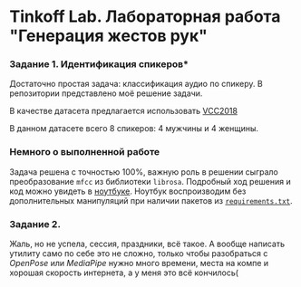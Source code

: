 # Tinkoff Lab. Лабораторная работа "Генерация жестов рук"

### Задание 1. Идентификация спикеров*

Достаточно простая задача: классификация аудио по спикеру. В репозитории представлено моё решение задачи.

В качестве датасета предлагается использовать [VCC2018](https://datashare.is.ed.ac.uk/handle/10283/3061?show=full)

В данном датасете всего 8 спикеров: 4 мужчины и 4 женщины.

### Немного о выполненной работе

Задача решена с точностью 100%, важную роль в решении сыграло преобразование `mfcc` из библиотеки `librosa`. Подробный ход решения и код можно увидеть в [ноутбуке](speakers.ipynb). Ноутбук воспроизводим без дополнительных манипуляций при наличии пакетов из [`requirements.txt`](requirements.txt).

### Задание 2.

Жаль, но не успела, сессия, праздники, всё такое. А вообще написать утилиту само по себе это не сложно, только чтобы разобраться с *OpenPose* или *MediaPipe* нужно много времени, места на компе и хорошая скорость интернета, а у меня это всё кончилось(